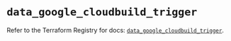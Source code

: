 # `data_google_cloudbuild_trigger`

Refer to the Terraform Registry for docs: [`data_google_cloudbuild_trigger`](https://registry.terraform.io/providers/hashicorp/google/5.19.0/docs/data-sources/cloudbuild_trigger).
